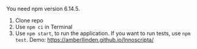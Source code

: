You need npm version 6.14.5.
1. Clone repo
2. Use ```npm ci``` in Terminal
3. Use ```npm start```, to run the application.
If you want to run tests, use ```npm test```.
Demo: https://amberllinden.github.io/Innoscripta/